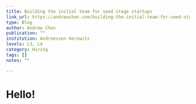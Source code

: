 ```yaml
---
title: Building the initial team for seed stage startups
link_url: https://andrewchen.com/building-the-initial-team-for-seed-stage-startups/
type: Blog
author: Andrew Chen
publication: ""
institution: Andreessen Horowitz
levels: L3, L4
category: Hiring
tags: []
notes: ""

---
```


# Hello!
